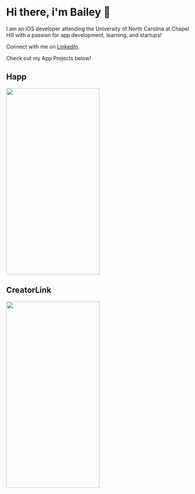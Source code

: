 # Hi there, i'm Bailey 👋

I am an iOS developer attending the University of North Carolina at Chapel Hill with a passion for app development, learning, and startups!

Connect with me on [LinkedIn](https://www.linkedin.com/in/baileyvanwormer/).

Check out my App Projects below!

## Happ
<img src="https://user-images.githubusercontent.com/89269750/169360206-4b978af6-59a2-4600-8ca9-8de3b91a21b5.PNG" width="250" height="500">

## CreatorLink
<img src="https://user-images.githubusercontent.com/89269750/156665239-91115041-8dbe-42a6-8f4b-6b75bb745e49.png" width="250" height="500">
